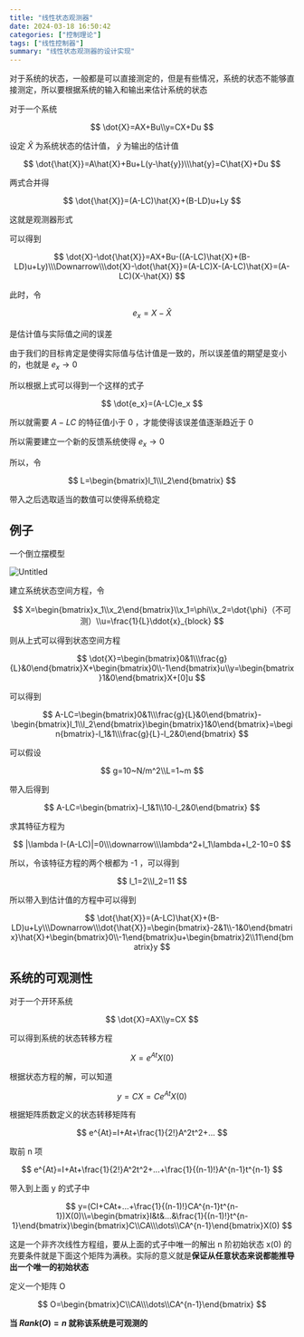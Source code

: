 ```yaml
---
title: "线性状态观测器"
date: 2024-03-18 16:50:42
categories: ["控制理论"]
tags: ["线性控制器"]
summary: "线性状态观测器的设计实现"
---
```


对于系统的状态，一般都是可以直接测定的，但是有些情况，系统的状态不能够直接测定，所以要根据系统的输入和输出来估计系统的状态

对于一个系统

$$
\dot{X}=AX+Bu\\y=CX+Du
$$

设定 $\hat{X}$ 为系统状态的估计值， $\hat{y}$ 为输出的估计值

$$
\dot{\hat{X}}=A\hat{X}+Bu+L(y-\hat{y})\\\hat{y}=C\hat{X}+Du
$$

两式合并得

$$
\dot{\hat{X}}=(A-LC)\hat{X}+(B-LD)u+Ly
$$

这就是观测器形式

可以得到

$$
\dot{X}-\dot{\hat{X}}=AX+Bu-((A-LC)\hat{X}+(B-LD)u+Ly)\\\Downarrow\\\dot{X}-\dot{\hat{X}}=(A-LC)X-(A-LC)\hat{X}=(A-LC)(X-\hat{X})
$$

此时，令

$$
e_x={X}-{\hat{X}}
$$

是估计值与实际值之间的误差

由于我们的目标肯定是使得实际值与估计值是一致的，所以误差值的期望是变小的，也就是 $e_x→0$

所以根据上式可以得到一个这样的式子

$$
\dot{e_x}=(A-LC)e_x
$$

所以就需要 $A-LC$ 的特征值小于 0 ，才能使得该误差值逐渐趋近于 0

所以需要建立一个新的反馈系统使得 $e_x→0$

所以，令

$$
L=\begin{bmatrix}l_1\\l_2\end{bmatrix}
$$

带入之后选取适当的数值可以使得系统稳定

## 例子

一个倒立摆模型

![Untitled](./Untitled.png)

建立系统状态空间方程，令

$$
X=\begin{bmatrix}x_1\\x_2\end{bmatrix}\\x_1=\phi\\x_2=\dot{\phi}（不可测）\\u=\frac{1}{L}\ddot{x}_{block}
$$

则从上式可以得到状态空间方程

$$
\dot{X}=\begin{bmatrix}0&1\\\frac{g}{L}&0\end{bmatrix}X+\begin{bmatrix}0\\-1\end{bmatrix}u\\y=\begin{bmatrix}1&0\end{bmatrix}X+[0]u
$$

可以得到

$$
A-LC=\begin{bmatrix}0&1\\\frac{g}{L}&0\end{bmatrix}-\begin{bmatrix}l_1\\l_2\end{bmatrix}\begin{bmatrix}1&0\end{bmatrix}=\begin{bmatrix}-l_1&1\\\frac{g}{L}-l_2&0\end{bmatrix}
$$

可以假设

$$
g=10~N/m^2\\L=1~m
$$

带入后得到

$$
A-LC=\begin{bmatrix}-l_1&1\\10-l_2&0\end{bmatrix}
$$

求其特征方程为

$$
|\lambda I-(A-LC)|=0\\\downarrow\\\lambda^2+l_1\lambda+l_2-10=0
$$

所以，令该特征方程的两个根都为 -1 ，可以得到

$$
l_1=2\\l_2=11
$$

所以带入到估计值的方程中可以得到

$$
\dot{\hat{X}}=(A-LC)\hat{X}+(B-LD)u+Ly\\\Downarrow\\\dot{\hat{X}}=\begin{bmatrix}-2&1\\-1&0\end{bmatrix}\hat{X}+\begin{bmatrix}0\\-1\end{bmatrix}u+\begin{bmatrix}2\\11\end{bmatrix}y
$$

## 系统的可观测性

对于一个开环系统

$$
\dot{X}=AX\\y=CX
$$

可以得到系统的状态转移方程

$$
X=e^{At}X(0)
$$

根据状态方程的解，可以知道

$$
y=CX=Ce^{At}X(0)
$$

根据矩阵质数定义的状态转移矩阵有

$$
e^{At}=I+At+\frac{1}{2!}A^2t^2+...
$$

取前 n 项

$$
e^{At}=I+At+\frac{1}{2!}A^2t^2+...+\frac{1}{(n-1)!}A^{n-1}t^{n-1}
$$

带入到上面 y 的式子中

$$
y=(CI+CAt+...+\frac{1}{(n-1)!}CA^{n-1}t^{n-1})X(0)\\=\begin{bmatrix}I&t&...&\frac{1}{(n-1)!}t^{n-1}\end{bmatrix}\begin{bmatrix}C\\CA\\\dots\\CA^{n-1}\end{bmatrix}X(0)
$$

这是一个非齐次线性方程组，要从上面的式子中唯一的解出 n 阶初始状态 x(0) 的充要条件就是下面这个矩阵为满秩。实际的意义就是**保证从任意状态来说都能推导出一个唯一的初始状态**

定义一个矩阵 O

$$
O=\begin{bmatrix}C\\CA\\\dots\\CA^{n-1}\end{bmatrix}
$$

**当 $Rank(O)=n$ 就称该系统是可观测的**